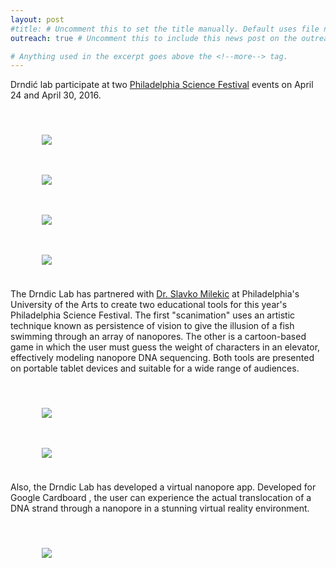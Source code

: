 ```yaml
---
layout: post
#title: # Uncomment this to set the title manually. Default uses file name.
outreach: true # Uncomment this to include this news post on the outreach page.

# Anything used in the excerpt goes above the <!--more--> tag.
---
```


Drndić lab participate at two <a href="http://www.philasciencefestival.org/">Philadelphia Science Festival</a> events on April 24 and April 30, 2016.

<br clear="all" />

<figure class="hide-for-small" style="float: left; padding: 10px; width: 310px;">
  <img src="{{site.baseurl}}/{{site.img_path}}/science_festival_2016_4.jpg">
</figure>
<figure class="hide-for-small" style="float: left; padding: 10px; width: 310px;">
  <img src="{{site.baseurl}}/{{site.img_path}}/science_festival_2016_3.jpg">
</figure>
<figure class="hide-for-small" style="float: left; padding: 10px; width: 310px;">
  <img src="{{site.baseurl}}/{{site.img_path}}/science_festival_2016_2.jpg">
</figure>
<figure class="hide-for-small" style="float: left; padding: 10px; width: 310px;">
  <img src="{{site.baseurl}}/{{site.img_path}}/science_festival_2016_1.jpg">
</figure>

<br clear="all" />

The Drndic Lab has partnered with <a href="http://www.uarts.edu/users/smilekic">Dr. Slavko Milekic</a> at Philadelphia's University of the Arts to create two educational tools for this year's Philadelphia Science Festival. The first "scanimation" uses an artistic technique known as persistence of vision to give the illusion of a fish swimming through an array of nanopores. The other is a cartoon-based game in which the user must guess the weight of characters in an elevator, effectively modeling nanopore DNA sequencing. Both tools are presented on portable tablet devices and suitable for a wide range of audiences.

<br clear="all" />

<figure class="hide-for-small" style="float: left; padding: 10px; width: 310px;">
  <img src="{{site.baseurl}}/{{site.img_path}}/fish_scanimation.gif">
</figure>

<figure class="hide-for-small" style="float: left; padding: 10px; width: 310px;">
  <img src="{{site.baseurl}}/{{site.img_path}}/dna_elevator.png">
</figure>

<br clear="all" />

Also, the Drndic Lab has developed a virtual nanopore app. Developed for Google Cardboard , the user can experience the actual translocation of a DNA strand through a nanopore in a stunning virtual reality environment.

<br clear="all" />

<figure class="hide-for-small" style="float: left; padding: 10px; width: 310px;">
  <img src="{{site.baseurl}}/{{site.img_path}}/vr_nanopore.png">
</figure>

<!--more-->
